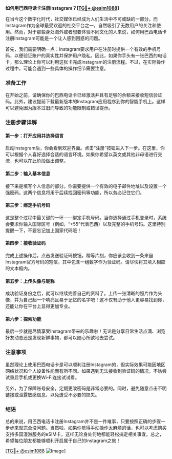 **如何用巴西电话卡注册Instagram？[[TG💪+ @esim1088](https://t.me/s/esim1088)]**

在当今这个数字化时代，社交媒体已经成为人们生活中不可或缺的一部分。而Instagram作为全球最受欢迎的社交平台之一，自然吸引了无数用户的关注和使用。然而，对于那些身处海外或者想要体验不同文化的人来说，如何用巴西电话卡注册Instagram可能是一个让人感到困惑的问题。

首先，我们需要明确一点：Instagram要求用户在注册时提供一个有效的手机号码，以便验证账户的真实性并保护用户隐私。因此，如果你手头有一张巴西的电话卡，那么理论上你可以利用这张卡完成Instagram的注册流程。不过，在实际操作过程中，可能会遇到一些具体的操作细节需要注意。

### 准备工作

在开始之前，请确保你的巴西电话卡已经激活并且有足够的余额来接收短信验证码。此外，建议提前下载最新版本的Instagram应用程序到你的智能手机上。这样可以避免因为版本过旧而导致的功能限制或错误提示。

### 注册步骤详解

#### 第一步：打开应用并选择语言
启动Instagram后，你会看到欢迎界面。点击“注册”按钮进入下一步。在这里，你可以根据个人喜好选择合适的语言环境。如果你希望以英文或其他非母语进行交流，也可以在此阶段做出调整。

#### 第二步：输入基本信息
接下来是填写个人信息的部分。你需要提供一个有效的电子邮件地址以及设置一个强密码。这两个信息将用于后续找回密码等功能，所以务必记住它们。

#### 第三步：绑定手机号码
这是整个过程中最关键的一环——绑定手机号码。当你选择通过手机登录时，系统会要求你输入国际区号（例如，“+55”代表巴西）以及完整的手机号码。这里特别提醒一下，不要忘记加上国家代码哦！

#### 第四步：接收验证码
完成上述操作后，点击发送验证码按钮。稍等片刻，你应该会收到一条来自Instagram官方号码的短信，其中包含一组数字作为验证码。请尽快将其填入相应的文本框内。

#### 第五步：上传头像与昵称
成功验证身份之后，就可以继续完善自己的资料了。上传一张清晰的照片作为头像，并为自己起一个响亮且易于记忆的名字吧！这不仅有助于他人更容易找到你，还能让你在平台上显得更加专业。

#### 第六步：探索功能
最后一步就是尽情享受Instagram带来的乐趣啦！无论是分享日常生活点滴、浏览好友动态还是发现新鲜事物，都可以随心所欲地去尝试。

### 注意事项

虽然理论上使用巴西电话卡是可以顺利注册Instagram的，但实际效果可能因地区网络状况和个人设备性能而有所不同。如果遇到无法接收到验证码的情况，不妨尝试重启手机或更换Wi-Fi连接试试看。

另外，为了保障账号安全，定期更改密码是非常必要的。同时，避免随意点击不明链接或泄露敏感信息，以免遭受不必要的损失。

### 结语

总的来说，用巴西电话卡注册Instagram并不是一件难事，只要按照正确的步骤一步步来就完全没问题。当然啦，如果你觉得手动操作太麻烦的话，也可以考虑购买支持多国漫游服务的eSIM卡，这样无论身处何地都能轻松搞定相关事宜。总之，希望每位朋友都能够顺利开启属于自己的Instagram之旅！

[[TG💪+ @esim1088](https://t.me/s/esim1088) ![Image](https://i.postimg.cc/4NQfJmqS/Snipaste-2025-05-13-00-14-12.png)]